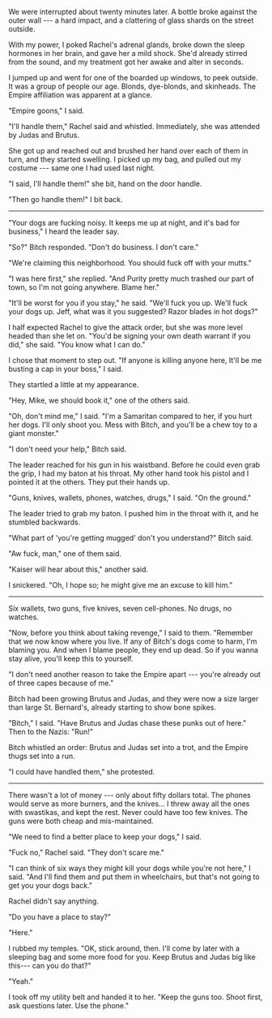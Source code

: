 We were interrupted about twenty minutes later. A bottle broke against the outer wall --- a hard impact,
and a clattering of glass shards on the street outside.

With my power, I poked Rachel's adrenal glands, broke down the sleep hormones in her brain, and
gave her a mild shock. She'd already stirred from the sound, and my treatment got her awake and alter
in seconds.

I jumped up and went for one of the boarded up windows, to peek outside. It was a group of people
our age. Blonds, dye-blonds, and skinheads. The Empire affiliation was apparent at a glance.

"Empire goons," I said.

"I'll handle them," Rachel said and whistled. Immediately, she was attended by Judas and Brutus.

She got up and reached out and brushed her hand over each of them in turn, and they started swelling.
I picked up my bag, and pulled out my costume --- same one I had used last night.

"I said, I'll handle them!" she bit, hand on the door handle.

"Then go handle them!" I bit back.

----

"Your dogs are fucking noisy. It keeps me up at night, and it's bad for business," I heard the leader say.

"So?" Bitch responded. "Don't do business. I don't care."

"We're claiming this neighborhood. You should fuck off with your mutts."

"I was here first," she replied. "And Purity pretty much trashed our part of
town, so I'm not going anywhere. Blame her."

"It'll be worst for you if you stay," he said. "We'll fuck you up. We'll fuck your dogs up.
Jeff, what was it you suggested? Razor blades in hot dogs?"

I half expected Rachel to give the attack order, but she was more level headed than she let on.
"You'd be signing your own death warrant if you did," she said. "You know what I can do."

I chose that moment to step out. "If anyone is killing anyone here, It'll be me busting a cap
in your boss," I said.

They startled a little at my appearance.

"Hey, Mike, we should book it," one of the others said.

"Oh, don't mind me," I said. "I'm a Samaritan compared to her, if you hurt her dogs. I'll only
shoot you. Mess with Bitch, and you'll be a chew toy to a giant monster."

"I don't need your help," Bitch said.

The leader reached for his gun in his waistband. Before he could even grab the grip, I had my
baton at his throat. My other hand took his pistol and I pointed it at the others. They put their hands
up.

"Guns, knives, wallets, phones, watches, drugs," I said. "On the ground."

The leader tried to grab my baton. I pushed him in the throat with it, and he stumbled backwards.

"What part of 'you're getting mugged' don't you understand?" Bitch said.

"Aw fuck, man," one of them said.

"Kaiser will hear about this," another said.

I snickered. "Oh, I hope so; he might give me an excuse to kill him."

----

Six wallets, two guns, five knives, seven cell-phones. No drugs, no watches.

"Now, before you think about taking revenge," I said to them. "Remember that we now
know where you live. If any of Bitch's dogs come to harm, I'm blaming you. And when I
blame people, they end up dead. So if you wanna stay alive, you'll keep this to yourself.

"I don't need another reason to take the Empire apart --- you're already out of three capes
because of me."

Bitch had been growing Brutus and Judas, and they were now a size larger than large St. Bernard's,
already starting to show bone spikes.

"Bitch," I said. "Have Brutus and Judas chase these punks out of here." Then to the Nazis: "Run!"

Bitch whistled an order: Brutus and Judas set into a trot, and the Empire thugs set into a
run.

"I could have handled them," she protested.

----

There wasn't a lot of money --- only about fifty dollars total. The phones would serve
as more burners, and the knives... I threw away all the ones with swastikas, and kept the rest.
Never could have too few knives. The guns were both cheap and mis-maintained.

"We need to find a better place to keep your dogs," I said.

"Fuck no," Rachel said. "They don't scare me."

"I can think of six ways they might kill your dogs while you're not here," I said. "And I'll find them
and put them in wheelchairs, but that's not going to get you your dogs back."

Rachel didn't say anything.

"Do you have a place to stay?"

"Here."

I rubbed my temples.
"OK, stick around, then. I'll come by later with a sleeping bag and some more food for you.
Keep Brutus and Judas big like this--- can you do that?"

"Yeah."

I took off my utility belt and handed it to her. "Keep the guns too. Shoot first, ask questions later.
Use the phone."
